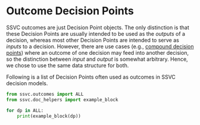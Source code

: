 # Outcome Decision Points

SSVC outcomes are just Decision Point objects.
The only distinction is that these Decision Points are usually intended to be used
as the *outputs* of a decision, whereas most other Decision Points are intended to serve as *inputs* to a decision.
However, there are use cases (e.g., [compound decision points](compound_decision_points.md)) 
where an outcome of one decision may feed into another decision, so the 
distinction between *input* and *output* is somewhat arbitrary. Hence, we chose to use the same
data structure for both.

Following is a list of Decision Points often used as outcomes in SSVC decision models.

```python exec="true" idprefix=""
from ssvc.outcomes import ALL
from ssvc.doc_helpers import example_block

for dp in ALL:
    print(example_block(dp))
```